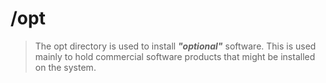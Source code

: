 # /opt

> The opt directory is used to install ***"optional"*** software. This is used mainly to hold commercial software products that might be installed on the system.
